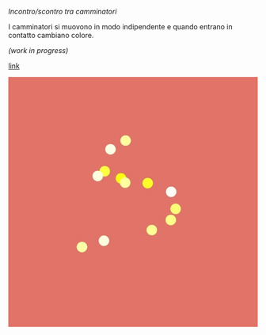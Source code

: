 _Incontro/scontro tra camminatori_

I camminatori si muovono in modo indipendente e quando entrano in contatto cambiano colore.

_(work in progress)_

[link](https://editor.p5js.org/angelicazanibellato/full/X6RmS8j55)

![](https://raw.githubusercontent.com/angelicazanibellato/archive/master/angelicazanibellato/Esercizi%20p5/scontri%20tra%20camminatori/img1.jpg)

